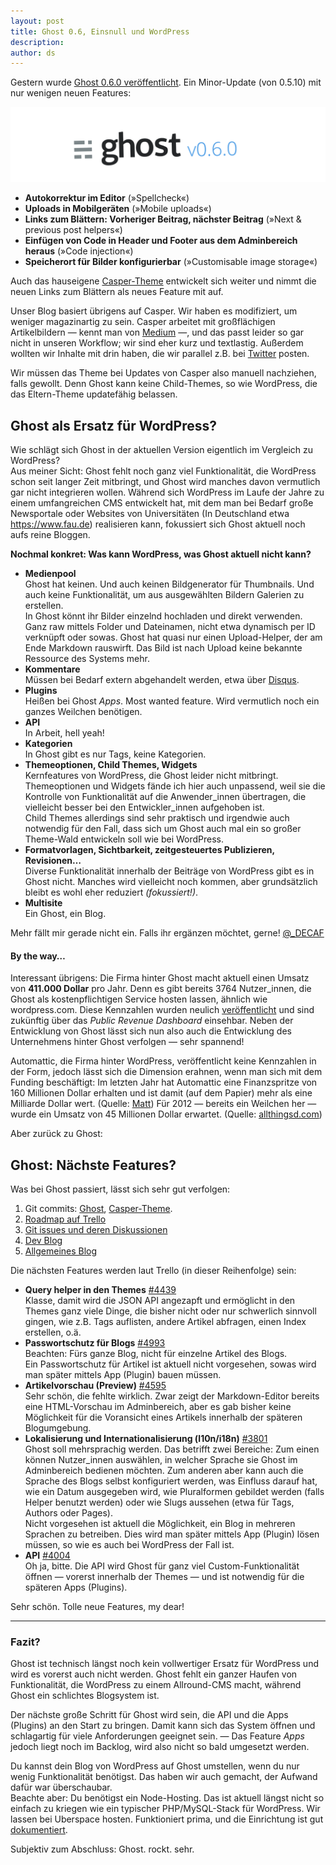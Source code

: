 ```yaml
---
layout: post
title: Ghost 0.6, Einsnull und WordPress
description:
author: ds
---
```


Gestern wurde [Ghost 0.6.0 veröffentlicht](http://dev.ghost.org/ghost-0-6-0/). Ein Minor-Update (von 0.5.10) mit nur wenigen neuen Features:

![Ghost 0.6.0](/content/images/2015/04/ghost-0-6.png)

* __Autokorrektur im Editor__ (»Spellcheck«)
* __Uploads in Mobilgeräten__ (»Mobile uploads«)
* __Links zum Blättern: Vorheriger Beitrag, nächster Beitrag__ (»Next & previous post helpers«)
* __Einfügen von Code in Header und Footer aus dem Adminbereich heraus__ (»Code injection«)
* __Speicherort für Bilder konfigurierbar__ (»Customisable image storage«)

Auch das hauseigene [Casper-Theme](https://demo.ghost.io) entwickelt sich weiter und nimmt die neuen Links zum Blättern als neues Feature mit auf.

Unser Blog basiert übrigens auf Casper. Wir haben es modifiziert, um weniger magazinartig zu sein. Casper arbeitet mit großflächigen Artikelbildern — kennt man von [Medium](https://medium.com) —, und das passt leider so gar nicht in unseren Workflow; wir sind eher kurz und textlastig. Außerdem wollten wir Inhalte mit drin haben, die wir parallel z.B. bei [Twitter](https://twitter.com/_DECAF) posten.

Wir müssen das Theme bei Updates von Casper also manuell nachziehen, falls gewollt. Denn Ghost kann keine Child-Themes, so wie WordPress, die das Eltern-Theme updatefähig belassen.
<br>

## Ghost als Ersatz für WordPress?

Wie schlägt sich Ghost in der aktuellen Version eigentlich im Vergleich zu WordPress?  
Aus meiner Sicht: Ghost fehlt noch ganz viel Funktionalität, die WordPress schon seit langer Zeit mitbringt, und Ghost wird manches davon vermutlich gar nicht integrieren wollen. Während sich WordPress im Laufe der Jahre zu einem umfangreichen CMS entwickelt hat, mit dem man bei Bedarf große Newsportale oder Websites von Universitäten (In Deutschland etwa https://www.fau.de) realisieren kann, fokussiert sich Ghost aktuell noch aufs reine Bloggen.

__Nochmal konkret: Was kann WordPress, was Ghost aktuell nicht kann?__

* __Medienpool__  
Ghost hat keinen. Und auch keinen Bildgenerator für Thumbnails. Und auch keine Funktionalität, um aus ausgewählten Bildern Galerien zu erstellen.  
In Ghost könnt ihr Bilder einzelnd hochladen und direkt verwenden. Ganz raw mittels Folder und Dateinamen, nicht etwa dynamisch per ID verknüpft oder sowas. Ghost hat quasi nur einen Upload-Helper, der am Ende Markdown rauswirft. Das Bild ist nach Upload keine bekannte Ressource des Systems mehr.
* __Kommentare__  
Müssen bei Bedarf extern abgehandelt werden, etwa über [Disqus](https://disqus.com).
* __Plugins__  
Heißen bei Ghost _Apps_. Most wanted feature. Wird vermutlich noch ein ganzes Weilchen benötigen.
* __API__  
In Arbeit, hell yeah!
* __Kategorien__  
In Ghost gibt es nur Tags, keine Kategorien.
* __Themeoptionen, Child Themes, Widgets__  
Kernfeatures von WordPress, die Ghost leider nicht mitbringt. Themeoptionen und Widgets fände ich hier auch unpassend, weil sie die Kontrolle von Funktionalität auf die Anwender\_innen übertragen, die vielleicht besser bei den Entwickler\_innen aufgehoben ist.  
Child Themes allerdings sind sehr praktisch und irgendwie auch notwendig für den Fall, dass sich um Ghost auch mal ein so großer Theme-Wald entwickeln soll wie bei WordPress.
* __Formatvorlagen, Sichtbarkeit, zeitgesteuertes Publizieren, Revisionen…__  
Diverse Funktionalität innerhalb der Beiträge von WordPress gibt es in Ghost nicht. Manches wird vielleicht noch kommen, aber grundsätzlich bleibt es wohl eher reduziert _(fokussiert!)_.
* __Multisite__  
Ein Ghost, ein Blog.

Mehr fällt mir gerade nicht ein. Falls ihr ergänzen möchtet, gerne! [@_DECAF](https://twitter.com/_DECAF)
<br>

#### By the way…

Interessant übrigens: Die Firma hinter Ghost macht aktuell einen Umsatz von __411.000 Dollar__ pro Jahr. Denn es gibt bereits 3764 Nutzer\_innen, die Ghost als kostenpflichtigen Service hosten lassen, ähnlich wie wordpress.com. Diese Kennzahlen wurden neulich [veröffentlicht](http://blog.ghost.org/april-2015-update/) und sind zukünftig über das _Public Revenue Dashboard_ einsehbar. Neben der Entwicklung von Ghost lässt sich nun also auch die Entwicklung des Unternehmens hinter Ghost verfolgen — sehr spannend!

Automattic, die Firma hinter WordPress, veröffentlicht keine Kennzahlen in der Form, jedoch lässt sich die Dimension erahnen, wenn man sich mit dem Funding beschäftigt: Im letzten Jahr hat Automattic eine Finanzspritze von 160 Millionen Dollar erhalten und ist damit (auf dem Papier) mehr als eine Milliarde Dollar wert. (Quelle: [Matt](http://ma.tt/2014/05/new-funding-for-automattic/))
Für 2012 — bereits ein Weilchen her — wurde ein Umsatz von 45 Millionen Dollar erwartet. (Quelle: [allthingsd.com](http://allthingsd.com/20120425/automattic-grows-up-the-company-behind-wordpress-com-shares-revenue-numbers-and-hires-execs/))

Aber zurück zu Ghost:
<br>

## Ghost: Nächste Features?

Was bei Ghost passiert, lässt sich sehr gut verfolgen:

1. Git commits: [Ghost](https://github.com/TryGhost/Ghost/commits/master), [Casper-Theme](https://github.com/TryGhost/Casper/commits/master).
2. [Roadmap auf Trello](https://trello.com/b/EceUgtCL/ghost-roadmap)
3. [Git issues und deren Diskussionen](https://github.com/TryGhost/Casper/issues)
3. [Dev Blog](http://dev.ghost.org)
4. [Allgemeines Blog](http://blog.ghost.org)

Die nächsten Features werden laut Trello (in dieser Reihenfolge) sein:

* __Query helper in den Themes__ [#4439](https://github.com/TryGhost/Ghost/issues/4439)  
Klasse, damit wird die JSON API angezapft und ermöglicht in den Themes ganz viele Dinge, die bisher nicht oder nur schwerlich sinnvoll gingen, wie z.B. Tags auflisten, andere Artikel abfragen, einen Index erstellen, o.ä.
* __Passwortschutz für Blogs__ [#4993](https://github.com/TryGhost/Ghost/issues/4993)  
Beachten: Fürs ganze Blog, nicht für einzelne Artikel des Blogs.  
Ein Passwortschutz für Artikel ist aktuell nicht vorgesehen, sowas wird man später mittels App (Plugin) bauen müssen.
* __Artikelvorschau (Preview)__ [#4595](https://github.com/TryGhost/Ghost/issues/4595)    
Sehr schön, die fehlte wirklich. Zwar zeigt der Markdown-Editor bereits eine HTML-Vorschau im Adminbereich, aber es gab bisher keine Möglichkeit für die Voransicht eines Artikels innerhalb der späteren Blogumgebung.
* __Lokalisierung und Internationalisierung (l10n/i18n)__ [#3801](https://github.com/TryGhost/Ghost/issues/3801)  
Ghost soll mehrsprachig werden. Das betrifft zwei Bereiche: Zum einen können Nutzer\_innen auswählen, in welcher Sprache sie Ghost im Adminbereich bedienen möchten. Zum anderen aber kann auch die Sprache des Blogs selbst konfiguriert werden, was Einfluss darauf hat, wie ein Datum ausgegeben wird, wie Pluralformen gebildet werden (falls Helper benutzt werden) oder wie Slugs aussehen (etwa für Tags, Authors oder Pages).  
Nicht vorgesehen ist aktuell die Möglichkeit, ein Blog in mehreren Sprachen zu betreiben. Dies wird man später mittels App (Plugin) lösen müssen, so wie es auch bei WordPress der Fall ist.
* __API__ [#4004](https://github.com/TryGhost/Ghost/issues/4004)  
Oh ja, bitte. Die API wird Ghost für ganz viel Custom-Funktionalität öffnen — vorerst innerhalb der Themes — und ist notwendig für die späteren Apps (Plugins).

Sehr schön. Tolle neue Features, my dear!

---

### Fazit?

Ghost ist technisch längst noch kein vollwertiger Ersatz für WordPress und wird es vorerst auch nicht werden. Ghost fehlt ein ganzer Haufen von Funktionalität, die WordPress zu einem Allround-CMS macht, während Ghost ein schlichtes Blogsystem ist.

Der nächste große Schritt für Ghost wird sein, die API und die Apps (Plugins) an den Start zu bringen. Damit kann sich das System öffnen und schlagartig für viele Anforderungen geeignet sein.
— Das Feature _Apps_ jedoch liegt noch im Backlog, wird also nicht so bald umgesetzt werden.

Du kannst dein Blog von WordPress auf Ghost umstellen, wenn du nur wenig Funktionalität benötigst. Das haben wir auch gemacht, der Aufwand dafür war überschaubar.  
Beachte aber: Du benötigst ein Node-Hosting. Das ist aktuell längst nicht so einfach zu kriegen wie ein typischer PHP/MySQL-Stack für WordPress. Wir lassen bei Uberspace hosten. Funktioniert prima, und die Einrichtung ist gut [dokumentiert](https://wiki.uberspace.de/cool:ghost).

Subjektiv zum Abschluss: Ghost. rockt. sehr.
